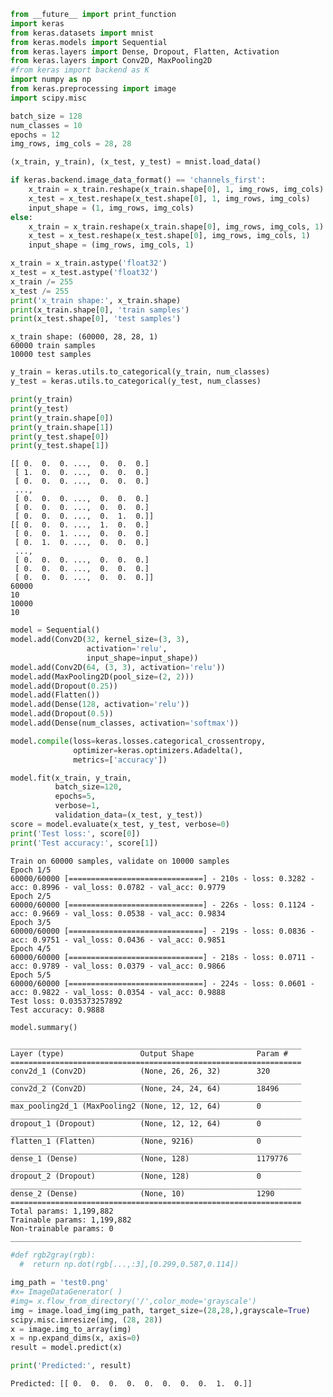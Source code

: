 

```python
from __future__ import print_function
import keras
from keras.datasets import mnist
from keras.models import Sequential
from keras.layers import Dense, Dropout, Flatten, Activation
from keras.layers import Conv2D, MaxPooling2D
#from keras import backend as K
import numpy as np
from keras.preprocessing import image
import scipy.misc

```


```python
batch_size = 128
num_classes = 10
epochs = 12
img_rows, img_cols = 28, 28

(x_train, y_train), (x_test, y_test) = mnist.load_data()
```


```python
if keras.backend.image_data_format() == 'channels_first':
    x_train = x_train.reshape(x_train.shape[0], 1, img_rows, img_cols)
    x_test = x_test.reshape(x_test.shape[0], 1, img_rows, img_cols)
    input_shape = (1, img_rows, img_cols)
else:
    x_train = x_train.reshape(x_train.shape[0], img_rows, img_cols, 1)
    x_test = x_test.reshape(x_test.shape[0], img_rows, img_cols, 1)
    input_shape = (img_rows, img_cols, 1)
```


```python
x_train = x_train.astype('float32')
x_test = x_test.astype('float32')
x_train /= 255
x_test /= 255
print('x_train shape:', x_train.shape)
print(x_train.shape[0], 'train samples')
print(x_test.shape[0], 'test samples')
```

    x_train shape: (60000, 28, 28, 1)
    60000 train samples
    10000 test samples



```python
y_train = keras.utils.to_categorical(y_train, num_classes)
y_test = keras.utils.to_categorical(y_test, num_classes)
```


```python
print(y_train)
print(y_test)
print(y_train.shape[0])
print(y_train.shape[1])
print(y_test.shape[0])
print(y_test.shape[1])
```

    [[ 0.  0.  0. ...,  0.  0.  0.]
     [ 1.  0.  0. ...,  0.  0.  0.]
     [ 0.  0.  0. ...,  0.  0.  0.]
     ..., 
     [ 0.  0.  0. ...,  0.  0.  0.]
     [ 0.  0.  0. ...,  0.  0.  0.]
     [ 0.  0.  0. ...,  0.  1.  0.]]
    [[ 0.  0.  0. ...,  1.  0.  0.]
     [ 0.  0.  1. ...,  0.  0.  0.]
     [ 0.  1.  0. ...,  0.  0.  0.]
     ..., 
     [ 0.  0.  0. ...,  0.  0.  0.]
     [ 0.  0.  0. ...,  0.  0.  0.]
     [ 0.  0.  0. ...,  0.  0.  0.]]
    60000
    10
    10000
    10



```python
model = Sequential()
model.add(Conv2D(32, kernel_size=(3, 3),
                 activation='relu',
                 input_shape=input_shape))
model.add(Conv2D(64, (3, 3), activation='relu'))
model.add(MaxPooling2D(pool_size=(2, 2)))
model.add(Dropout(0.25))
model.add(Flatten())
model.add(Dense(128, activation='relu'))
model.add(Dropout(0.5))
model.add(Dense(num_classes, activation='softmax'))
```


```python
model.compile(loss=keras.losses.categorical_crossentropy,
              optimizer=keras.optimizers.Adadelta(),
              metrics=['accuracy'])
```


```python
model.fit(x_train, y_train,
          batch_size=120,
          epochs=5,
          verbose=1,
          validation_data=(x_test, y_test))
score = model.evaluate(x_test, y_test, verbose=0)
print('Test loss:', score[0])
print('Test accuracy:', score[1])
```

    Train on 60000 samples, validate on 10000 samples
    Epoch 1/5
    60000/60000 [==============================] - 210s - loss: 0.3282 - acc: 0.8996 - val_loss: 0.0782 - val_acc: 0.9779
    Epoch 2/5
    60000/60000 [==============================] - 226s - loss: 0.1124 - acc: 0.9669 - val_loss: 0.0538 - val_acc: 0.9834
    Epoch 3/5
    60000/60000 [==============================] - 219s - loss: 0.0836 - acc: 0.9751 - val_loss: 0.0436 - val_acc: 0.9851
    Epoch 4/5
    60000/60000 [==============================] - 218s - loss: 0.0711 - acc: 0.9789 - val_loss: 0.0379 - val_acc: 0.9866
    Epoch 5/5
    60000/60000 [==============================] - 224s - loss: 0.0601 - acc: 0.9822 - val_loss: 0.0354 - val_acc: 0.9888
    Test loss: 0.035373257892
    Test accuracy: 0.9888



```python
model.summary()
```

    _________________________________________________________________
    Layer (type)                 Output Shape              Param #   
    =================================================================
    conv2d_1 (Conv2D)            (None, 26, 26, 32)        320       
    _________________________________________________________________
    conv2d_2 (Conv2D)            (None, 24, 24, 64)        18496     
    _________________________________________________________________
    max_pooling2d_1 (MaxPooling2 (None, 12, 12, 64)        0         
    _________________________________________________________________
    dropout_1 (Dropout)          (None, 12, 12, 64)        0         
    _________________________________________________________________
    flatten_1 (Flatten)          (None, 9216)              0         
    _________________________________________________________________
    dense_1 (Dense)              (None, 128)               1179776   
    _________________________________________________________________
    dropout_2 (Dropout)          (None, 128)               0         
    _________________________________________________________________
    dense_2 (Dense)              (None, 10)                1290      
    =================================================================
    Total params: 1,199,882
    Trainable params: 1,199,882
    Non-trainable params: 0
    _________________________________________________________________



```python
#def rgb2gray(rgb):
  #  return np.dot(rgb[...,:3],[0.299,0.587,0.114])

img_path = 'test0.png'
#x= ImageDataGenerator( )
#img= x.flow_from_directory('/',color_mode='grayscale')
img = image.load_img(img_path, target_size=(28,28,),grayscale=True)
scipy.misc.imresize(img, (28, 28))
x = image.img_to_array(img)
x = np.expand_dims(x, axis=0)
result = model.predict(x)

print('Predicted:', result)
```

    Predicted: [[ 0.  0.  0.  0.  0.  0.  0.  0.  1.  0.]]



```python

```


```python

```


```python

```


```python

```


```python

```


```python

```


```python

```
